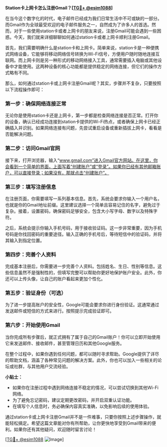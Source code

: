 **Station卡上网卡怎么注册Gmail？[[TG💪+ @esim1088](https://t.me/s/esim1088)]**

在当今这个数字化的时代，电子邮件已经成为我们日常生活中不可或缺的一部分。而Gmail作为全球最受欢迎的电子邮件服务之一，自然成为了许多人的首选。然而，对于一些使用station卡或者上网卡的朋友来说，注册Gmail可能会遇到一些困惑。今天，我们就来详细聊聊如何通过station卡或者上网卡顺利注册Gmail。

首先，我们需要明确什么是station卡和上网卡。简单来说，station卡是一种便携式网络设备，它能够将移动网络信号转换为Wi-Fi信号，方便用户随时随地连接互联网。而上网卡则是另一种形式的移动网络接入工具，通常需要插入电脑或其他设备中才能使用。这两种设备的核心功能都是提供稳定的网络连接，但它们的操作方式略有不同。

那么，如何通过station卡或上网卡注册Gmail呢？其实，步骤并不复杂，只要按照以下流程操作即可：

### **第一步：确保网络连接正常**
无论你是使用station卡还是上网卡，第一步都是检查网络连接是否正常。打开你的设备，确认已经成功连接到station卡提供的Wi-Fi热点，或者确保上网卡已经正确插入并识别。如果网络连接有问题，先尝试重启设备或重新插拔上网卡，看看是否能解决问题。

### **第二步：访问Gmail官网**
接下来，打开浏览器，输入“www.gmail.com”进入Gmail官方网站。在这里，你会看到一个简单的界面，上面写着“创建账户”或“登录”。如果你已经有其他邮箱账户，可以直接登录；如果没有，那就点击“创建账户”。

### **第三步：填写注册信息**
在注册页面，你需要填写一系列基本信息。首先，系统会要求你输入一个用户名，也就是你的Gmail地址前缀。这里建议选择一个简单且容易记住的名字，避免过于复杂。接着，设置密码，确保密码足够安全，包含大小写字母、数字以及特殊字符。

之后，系统会提示你输入手机号码，用于接收验证码。这一步非常重要，因为手机号码是你找回密码的重要途径。输入正确的手机号后，等待短信中的验证码，并将其输入到指定位置。

### **第四步：完善个人资料**
完成基本注册后，你需要进一步完善个人资料。包括姓名、生日、性别等信息。这些信息虽然不是强制性的，但填写完整可以帮助你更好地保护账户安全。此外，你还可以上传头像，让自己的账户看起来更加个性化。

### **第五步：验证身份（可选）**
为了进一步提高账户的安全性，Google可能会要求你进行身份验证。这通常通过发送邮件或短信的方式来进行。按照提示完成验证即可。

### **第六步：开始使用Gmail**
当你完成所有步骤后，就正式拥有了属于自己的Gmail账户！你可以立即开始使用它来发送邮件、接收邮件，甚至管理日历和其他Google服务。

在整个过程中，如果你遇到任何问题，都可以随时寻求帮助。Google提供了详尽的帮助文档，涵盖了各种常见问题的解决方案。此外，你也可以加入一些相关的论坛或社群，与其他用户交流经验。

**小贴士：**
- 如果你在注册过程中遇到网络连接不稳定的情况，可以尝试切换到其他Wi-Fi网络。
- 为了避免忘记密码，建议定期更改密码，并开启双重认证功能。
- 在填写个人信息时，务必确保内容真实准确，以免影响后续的使用体验。

通过station卡或上网卡注册Gmail并不是一件难事，只要你按照上述步骤操作，就能轻松搞定。希望这篇文章能对你有所帮助，让你更快地享受到Gmail带来的便利。如果你还有其他疑问，欢迎随时留言讨论！

[[TG💪+ @esim1088](https://t.me/s/esim1088) ![Image](https://i.postimg.cc/4NQfJmqS/Snipaste-2025-05-13-00-14-12.png)]